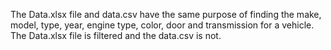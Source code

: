 The Data.xlsx file and data.csv have the same purpose of finding the make, model, type, year, engine type, color, door and transmission for a vehicle. The Data.xlsx file is filtered and the data.csv is not.
